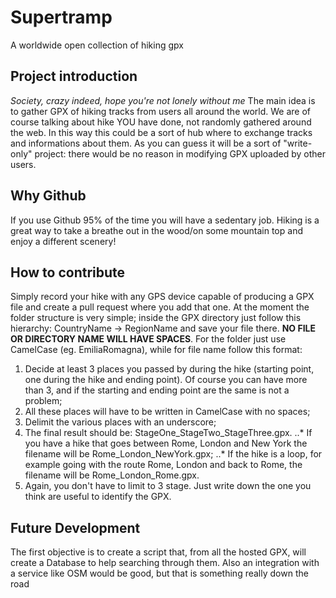# Supertramp
A worldwide open collection of hiking gpx

## Project introduction
*Society, crazy indeed, hope you're not lonely without me*
The main idea is to gather GPX of hiking tracks from users all around the world. We are of course talking about hike YOU have done, not randomly gathered around the web. In this way this could be a sort of hub where to exchange tracks and informations about them. As you can guess it will be a sort of "write-only" project: there would be no reason in modifying GPX uploaded by other users.

## Why Github
If you use Github 95% of the time you will have a sedentary job. Hiking is a great way to take a breathe out in the wood/on some mountain top and enjoy a different scenery!

## How to contribute
Simply record your hike with any GPS device capable of producing a GPX file and create a pull request where you add that one. At the moment the folder structure is very simple; inside the GPX directory just follow this hierarchy: CountryName -> RegionName and save your file there. __NO FILE OR DIRECTORY NAME WILL HAVE SPACES__. For the folder just use CamelCase (eg. EmiliaRomagna), while for file name follow this format:
1. Decide at least 3 places you passed by during the hike (starting point, one during the hike and ending point). Of course you can have more than 3, and if the starting and ending point are the same is not a problem;
2. All these places will have to be written in CamelCase with no spaces;
3. Delimit the various places with an underscore;
4. The final result should be: StageOne_StageTwo_StageThree.gpx.
..* If you have a hike that goes between Rome, London and New York the filename will be Rome_London_NewYork.gpx;
..* If the hike is a loop, for example going with the route Rome, London and back to Rome, the filename will be Rome_London_Rome.gpx.
5. Again, you don't have to limit to 3 stage. Just write down the one you think are useful to identify the GPX.

## Future Development
The first objective is to create a script that, from all the hosted GPX, will create a Database to help searching through them. Also an integration with a service like OSM would be good, but that is something really down the road
